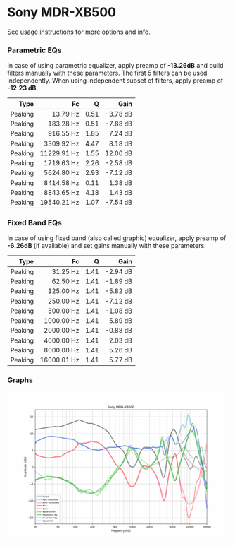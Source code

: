 # Sony MDR-XB500
See [usage instructions](https://github.com/jaakkopasanen/AutoEq#usage) for more options and info.

### Parametric EQs
In case of using parametric equalizer, apply preamp of **-13.26dB** and build filters manually
with these parameters. The first 5 filters can be used independently.
When using independent subset of filters, apply preamp of **-12.23 dB**.

| Type    | Fc          |    Q | Gain     |
|--------:|------------:|-----:|---------:|
| Peaking | 13.79 Hz    | 0.51 | -3.78 dB |
| Peaking | 183.28 Hz   | 0.51 | -7.88 dB |
| Peaking | 916.55 Hz   | 1.85 | 7.24 dB  |
| Peaking | 3309.92 Hz  | 4.47 | 8.18 dB  |
| Peaking | 11229.91 Hz | 1.55 | 12.00 dB |
| Peaking | 1719.63 Hz  | 2.26 | -2.58 dB |
| Peaking | 5624.80 Hz  | 2.93 | -7.12 dB |
| Peaking | 8414.58 Hz  | 0.11 | 1.38 dB  |
| Peaking | 8843.65 Hz  | 4.18 | 1.43 dB  |
| Peaking | 19540.21 Hz | 1.07 | -7.54 dB |

### Fixed Band EQs
In case of using fixed band (also called graphic) equalizer, apply preamp of **-6.26dB**
(if available) and set gains manually with these parameters.

| Type    | Fc          |    Q | Gain     |
|--------:|------------:|-----:|---------:|
| Peaking | 31.25 Hz    | 1.41 | -2.94 dB |
| Peaking | 62.50 Hz    | 1.41 | -1.89 dB |
| Peaking | 125.00 Hz   | 1.41 | -5.82 dB |
| Peaking | 250.00 Hz   | 1.41 | -7.12 dB |
| Peaking | 500.00 Hz   | 1.41 | -1.08 dB |
| Peaking | 1000.00 Hz  | 1.41 | 5.89 dB  |
| Peaking | 2000.00 Hz  | 1.41 | -0.88 dB |
| Peaking | 4000.00 Hz  | 1.41 | 2.03 dB  |
| Peaking | 8000.00 Hz  | 1.41 | 5.26 dB  |
| Peaking | 16000.01 Hz | 1.41 | 5.77 dB  |

### Graphs
![](./Sony%20MDR-XB500.png)